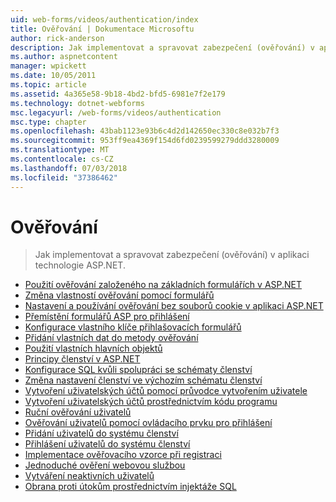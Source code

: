```yaml
---
uid: web-forms/videos/authentication/index
title: Ověřování | Dokumentace Microsoftu
author: rick-anderson
description: Jak implementovat a spravovat zabezpečení (ověřování) v aplikaci technologie ASP.NET.
ms.author: aspnetcontent
manager: wpickett
ms.date: 10/05/2011
ms.topic: article
ms.assetid: 4a365e58-9b18-4bd2-bfd5-6981e7f2e179
ms.technology: dotnet-webforms
msc.legacyurl: /web-forms/videos/authentication
msc.type: chapter
ms.openlocfilehash: 43bab1123e93b6c4d2d142650ec330c8e032b7f3
ms.sourcegitcommit: 953ff9ea4369f154d6fd0239599279ddd3280009
ms.translationtype: MT
ms.contentlocale: cs-CZ
ms.lasthandoff: 07/03/2018
ms.locfileid: "37386462"
---
```

<a name="authentication"></a>Ověřování
====================
> Jak implementovat a spravovat zabezpečení (ověřování) v aplikaci technologie ASP.NET.


- [Použití ověřování založeného na základních formulářích v ASP.NET](using-basic-forms-authentication-in-aspnet.md)
- [Změna vlastností ověřování pomocí formulářů](how-to-change-the-forms-authentication-properties.md)
- [Nastavení a používání ověřování bez souborů cookie v aplikaci ASP.NET](how-to-setup-and-use-cookie-less-authentication-in-an-aspnet-application.md)
- [Přemístění formulářů ASP pro přihlášení](asp-forms-login-relocation.md)
- [Konfigurace vlastního klíče přihlašovacích formulářů](forms-login-custom-key-configuration.md)
- [Přidání vlastních dat do metody ověřování](add-custom-data-to-the-authentication-method.md)
- [Použití vlastních hlavních objektů](use-custom-principal-objects.md)
- [Principy členství v ASP.NET](understanding-aspnet-memberships.md)
- [Konfigurace SQL kvůli spolupráci se schématy členství](configuring-sql-to-work-with-membership-schemas.md)
- [Změna nastavení členství ve výchozím schématu členství](changing-membership-settings-in-the-default-membership-schema.md)
- [Vytvoření uživatelských účtů pomocí průvodce vytvořením uživatele](creating-user-accounts-with-the-create-user-wizard.md)
- [Vytvoření uživatelských účtů prostřednictvím kódu programu](creating-user-accounts-programmatically.md)
- [Ruční ověřování uživatelů](validating-users-manually.md)
- [Ověřování uživatelů pomocí ovládacího prvku pro přihlášení](validating-users-with-the-login-control.md)
- [Přidání uživatelů do systému členství](adding-users-to-your-membership-system.md)
- [Přihlášení uživatelů do systému členství](logging-users-into-your-membership-system.md)
- [Implementace ověřovacího vzorce při registraci](implement-the-registration-verification-pattern.md)
- [Jednoduché ověření webovou službou](simple-web-service-authentication.md)
- [Vytváření neaktivních uživatelů](creating-inactive-users.md)
- [Obrana proti útokům prostřednictvím injektáže SQL](sql-injection-defense.md)
